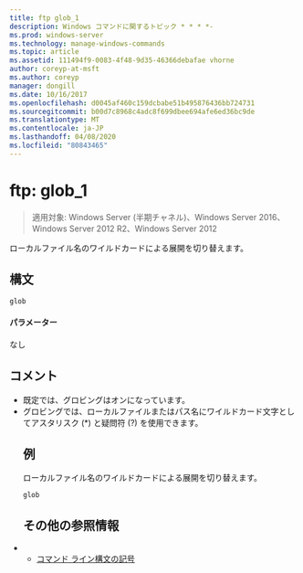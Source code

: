 ```yaml
---
title: ftp glob_1
description: Windows コマンドに関するトピック * * * *-
ms.prod: windows-server
ms.technology: manage-windows-commands
ms.topic: article
ms.assetid: 111494f9-0083-4f48-9d35-46366debafae vhorne
author: coreyp-at-msft
ms.author: coreyp
manager: dongill
ms.date: 10/16/2017
ms.openlocfilehash: d0045af460c159dcbabe51b495876436bb724731
ms.sourcegitcommit: b00d7c8968c4adc8f699dbee694afe6ed36bc9de
ms.translationtype: MT
ms.contentlocale: ja-JP
ms.lasthandoff: 04/08/2020
ms.locfileid: "80843465"
---
```

# <a name="ftp-glob_1"></a>ftp: glob_1

>適用対象: Windows Server (半期チャネル)、Windows Server 2016、Windows Server 2012 R2、Windows Server 2012

ローカルファイル名のワイルドカードによる展開を切り替えます。   
## <a name="syntax"></a>構文  
```  
glob  
```  
#### <a name="parameters"></a>パラメーター  
なし  
## <a name="remarks"></a>コメント  
- 既定では、グロビングはオンになっています。  
- グロビングでは、ローカルファイルまたはパス名にワイルドカード文字としてアスタリスク (*) と疑問符 (?) を使用できます。  
  ## <a name="examples"></a><a name=BKMK_Examples></a>例  
  ローカルファイル名のワイルドカードによる展開を切り替えます。  
  ```  
  glob  
  ```  
  ## <a name="additional-references"></a>その他の参照情報  
- - [コマンド ライン構文の記号](command-line-syntax-key.md)  
